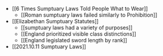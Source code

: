 * [[6 Times Sumptuary Laws Told People What to Wear]]
	* [[Roman sumptuary laws failed similarly to Prohibition]]
* [[Elizabethan Sumptuary Statutes]]
	* [[sumptuary laws had a variety of purposes]]
	* [[England prioritized visible class distinctions]]
	* [[England legislated sword length by rank]]
* [[2021.10.11 Sumptuary Laws]]